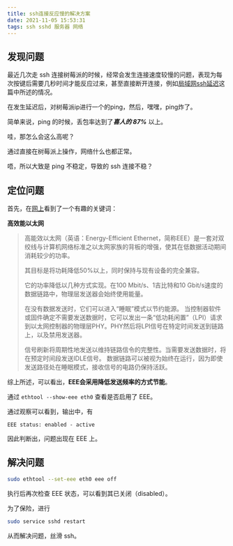 ```yaml
---
title: ssh连接反应慢的解决方案
date: 2021-11-05 15:53:31
tags: ssh sshd 服务器 网络
---
```


## 发现问题

最近几次走 ssh 连接树莓派的时候，经常会发生连接速度较慢的问题，表现为每次按键后需要几秒时间才能反应过来，甚至直接断开连接，例如[局域网ssh延迟](https://serverfault.com/questions/961576/ssh-lag-in-lan-on-some-machines-mixed-distros)这篇中所述的情况。

<!--more-->

在发生延迟后，对树莓派ip进行一个的ping，然后，嘿嘿，ping炸了。

简单来说，ping 的时候，丢包率达到了***喜人的 87%*** 以上。

哇，那怎么会这么高呢？

通过直接在树莓派上操作，网络什么也都正常。

唔，所以大致是 ping 不稳定，导致的 ssh 连接不稳？

## 定位问题

首先，在[网上](https://www.annhe.net/article-4504.html)看到了一个有趣的关键词：

**高效能以太网**

> 高能效以太网（英语：Energy-Efficient Ethernet，简称EEE）是一套对双绞线与计算机网络标准之以太网家族的背板的增强，使其在低数据活动期间消耗较少的功率。
> 
> 其目标是将功耗降低50%以上，同时保持与现有设备的完全兼容。
> 
> 它的功率降低以几种方式实现。在100 Mbit/s、1吉比特和10 Gbit/s速度的数据链路中，物理层发送器会始终使用能量。
> 
> 在没有数据发送时，它们可以进入“睡眠”模式以节约能源。
> 当控制器软件或固件确定不需要发送数据时，它可以发出一条“低功耗闲置”（LPI）请求到以太网控制器的物理层PHY。PHY然后将LPI信号在特定时间发送到链路上，以及禁用发送器。
> 
> 信号刷新将周期性地发送以维持链路信令的完整性。当需要发送数据时，将在预定时间段发送IDLE信号。
> 数据链路可以被视为始终在运行，因为即使发送路径处在睡眠模式，接收信号的电路仍保持活跃。

综上所述，可以看出，**EEE会采用降低发送频率的方式节能**。

通过 `ethtool --show-eee eth0` 查看是否启用了 EEE。

通过观察可以看到，输出中，有 

```text
EEE status: enabled - active
```

因此判断出，问题出现在 EEE 上。

## 解决问题

```bash
sudo ethtool --set-eee eth0 eee off
```

执行后再次检查 EEE 状态，可以看到其已关闭（disabled）。

为了保险，进行

```bash
sudo service sshd restart
```

从而解决问题，丝滑 ssh。